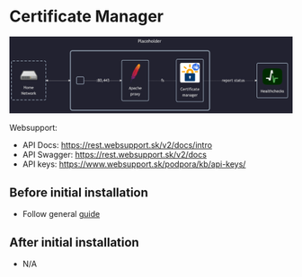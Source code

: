 # Certificate Manager

![diagram](../../docs/diagrams/out/apps/certificate-manager.png)

Websupport:

- API Docs: <https://rest.websupport.sk/v2/docs/intro>
- API Swagger: <https://rest.websupport.sk/v2/docs>
- API keys: <https://www.websupport.sk/podpora/kb/api-keys/>

## Before initial installation

- Follow general [guide](../../docs/Checklist%20for%20new%20docker-apps.md)

## After initial installation

- N/A
